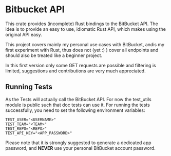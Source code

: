 # Bitbucket API
This crate provides (incomplete) Rust bindings to the BitBucket API.
The idea is to provide an easy to use, idiomatic Rust API, which makes using the original API easy.

This project covers mainly my personal use cases with BitBucket, andis my first experiment with Rust,
 thus does not (yet :) ) cover all endpoints and should also be treated like a beginner project.

In this first version only some GET requests are possible and filtering is limited, suggestions and 
contributions are very much appreciated.

## Running Tests
As the Tests will actually call the BitBucket API. For now the test_utils module is public such that
doc tests can use it. For running the tests successfully, you need to set the following
environment variables: 

```
TEST_USER="<USERNAME>"
TEST_TEAM="<TEAM>"
TEST_REPO="<REPO>"
TEST_API_KEY="<APP_PASSWORD>"
```
Please note that it is strongly suggested to generate a dedicated app password, and 
**NEVER** use your personal BitBucket account password.

